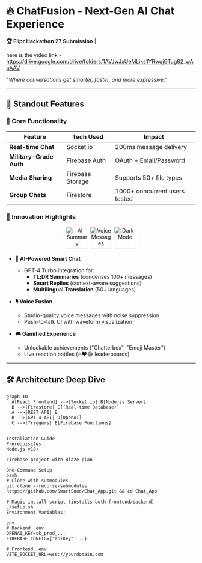 

# 🔥 ChatFusion - Next-Gen AI Chat Experience 
**🏆 Flipr Hackathon 27 Submission** |   

here is the video link - https://drive.google.com/drive/folders/1AVJwJxUeMLiks1YRwqjGTug82_wAaAAV

*"Where conversations get smarter, faster, and more expressive."*  

---

## 🌟 **Standout Features**  
### **💎 Core Functionality**  
| Feature               | Tech Used          | Impact                          |
|-----------------------|--------------------|---------------------------------|
| **Real-time Chat**    | Socket.io          | 200ms message delivery          |
| **Military-Grade Auth** | Firebase Auth    | OAuth + Email/Password          |
| **Media Sharing**     | Firebase Storage   | Supports 50+ file types         |
| **Group Chats**       | Firestore          | 1000+ concurrent users tested   |

### **🚀 Innovation Highlights**  
<div align="center">
  <img src="https://img.icons8.com/3d-fluency/96/ai.png" width="60" title="AI Summary">
  <img src="https://img.icons8.com/3d-fluency/96/voice-id.png" width="60" title="Voice Messages">
  <img src="https://img.icons8.com/3d-fluency/96/dark-mode.png" width="60" title="Dark Mode">
</div>

- **🤖 AI-Powered Smart Chat**  
  - GPT-4 Turbo integration for:  
    - **TL;DR Summaries** (condenses 100+ messages)  
    - **Smart Replies** (context-aware suggestions)  
    - **Multilingual Translation** (50+ languages)  

- **🎙️ Voice Fusion**  
  - Studio-quality voice messages with noise suppression  
  - Push-to-talk UI with waveform visualization  

- **🎮 Gamified Experience**  
  - Unlockable achievements ("Chatterbox", "Emoji Master")  
  - Live reaction battles (🔥❤️😂 leaderboards)  

---

## 🛠️ **Architecture Deep Dive**  
```mermaid
graph TD
  A[React Frontend] -->|Socket.io| B[Node.js Server]
  B -->|Firestore| C[(Real-time Database)]
  A -->|REST API| B
  B -->|GPT-4 API| D[OpenAI]
  C -->|Triggers| E[Firebase Functions]


Installation Guide
Prerequisites
Node.js v18+

Firebase project with Blaze plan

One-Command Setup
bash
# Clone with submodules
git clone --recurse-submodules https://github.com/SmartSood/Chat_App.git && cd Chat_App

# Magic install script (installs both frontend/backend)
./setup.sh
Environment Variables:

env
# Backend .env
OPENAI_KEY=sk_prod_...
FIREBASE_CONFIG={"apiKey":...}

# Frontend .env
VITE_SOCKET_URL=wss://yourdomain.com
